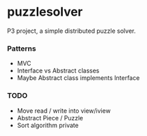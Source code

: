 # puzzlesolver
P3 project, a simple distributed puzzle solver.
### Patterns
- MVC
- Interface vs Abstract classes
- Maybe Abstract class implements Interface

### TODO
- Move read / write into view/iview
- Abstract Piece / Puzzle
- Sort algorithm private